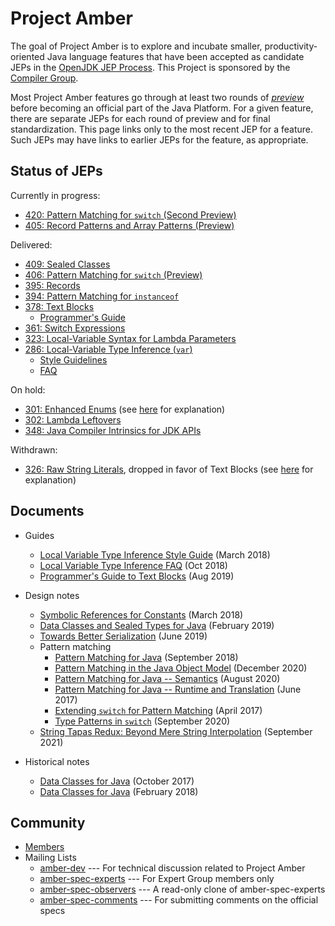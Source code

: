# Project Amber

The goal of Project Amber is to explore and incubate smaller,
productivity-oriented Java language features that have been accepted
as candidate JEPs in
the [OpenJDK JEP Process](https://openjdk.java.net/jeps/1). This
Project is sponsored by
the [Compiler Group](https://openjdk.java.net/groups/compiler).

Most Project Amber features go through at least two rounds
of [_preview_](https://openjdk.java.net/jeps/12) before becoming an
official part of the Java Platform.  For a given feature, there are separate
JEPs for each round of preview and for final standardization.  This
page links only to the most recent JEP for a feature. Such JEPs may
have links to earlier JEPs for the feature, as appropriate.

## Status of JEPs

Currently in progress:

  - [420: Pattern Matching for <code>switch</code> (Second Preview)](https://openjdk.java.net/jeps/420)
  - [405: Record Patterns and Array Patterns (Preview)](https://openjdk.java.net/jeps/405)

<p>Delivered:</p>

  - [409: Sealed Classes](https://openjdk.java.net/jeps/409)
  - [406: Pattern Matching for <code>switch</code> (Preview)](https://openjdk.java.net/jeps/406)
  - [395: Records](https://openjdk.java.net/jeps/395)
  - [394: Pattern Matching for <code>instanceof</code>](https://openjdk.java.net/jeps/394)
  - [378: Text Blocks](https://openjdk.java.net/jeps/378)
    - [Programmer's Guide](guides/text-blocks-guide)
  - [361: Switch Expressions](https://openjdk.java.net/jeps/361)
  - [323: Local-Variable Syntax for Lambda Parameters](https://openjdk.java.net/jeps/323)
  - [286: Local-Variable Type Inference (<code>var</code>)](https://openjdk.java.net/jeps/286)
    - [Style Guidelines](guides/lvti-style-guide)
    - [FAQ](guides/lvti-faq)

On hold:

 - [301: Enhanced Enums](https://openjdk.java.net/jeps/301) (see [here](https://mail.openjdk.java.net/pipermail/amber-spec-experts/2017-May/000041.html) for explanation)
 - [302: Lambda Leftovers](https://openjdk.java.net/jeps/302)
 - [348: Java Compiler Intrinsics for JDK APIs](https://openjdk.java.net/jeps/348)

Withdrawn:

 - [326: Raw String Literals](https://openjdk.java.net/jeps/326), dropped in favor of Text Blocks (see [here](https://mail.openjdk.java.net/pipermail/jdk-dev/2018-December/002402.html) for explanation)

## Documents

  - Guides
    - [Local Variable Type Inference Style Guide](guides/lvti-style-guide) (March 2018)
    - [Local Variable Type Inference FAQ](guides/lvti-faq) (Oct 2018)
    - [Programmer's Guide to Text Blocks](guides/text-blocks-guide) (Aug 2019)

  - Design notes
    - [Symbolic References for Constants](design-notes/constables) (March 2018)
    - [Data Classes and Sealed Types for Java](design-notes/records-and-sealed-classes) (February 2019)
    - [Towards Better Serialization](design-notes/towards-better-serialization) (June 2019)
    - Pattern matching
      - [Pattern Matching for Java](design-notes/patterns/pattern-matching-for-java) (September 2018)
      - [Pattern Matching in the Java Object Model](design-notes/patterns/pattern-match-object-model) (December 2020)
      - [Pattern Matching for Java -- Semantics](design-notes/patterns/pattern-match-semantics) (August 2020)
      - [Pattern Matching for Java -- Runtime and Translation](design-notes/patterns/pattern-match-translation) (June 2017)
      - [Extending `switch` for Pattern Matching](design-notes/patterns/extending-switch-for-patterns) (April 2017)
      - [Type Patterns in `switch`](design-notes/patterns/type-patterns-in-switch) (September 2020)
    - [String Tapas Redux: Beyond Mere String Interpolation](design-notes/templated-strings) (September 2021)

  - Historical notes
    - [Data Classes for Java](design-notes/data-classes-historical-1) (October 2017)
    - [Data Classes for Java](design-notes/data-classes-historical-2) (February 2018)

## Community

  - [Members](https://openjdk.java.net/census#amber)
  - Mailing Lists
    - [amber-dev](https://mail.openjdk.java.net/mailman/listinfo/amber-dev) --- For technical discussion related to Project Amber
    - [amber-spec-experts](https://mail.openjdk.java.net/mailman/listinfo/amber-spec-experts) --- For Expert Group members only
    - [amber-spec-observers](https://mail.openjdk.java.net/mailman/listinfo/amber-spec-observers) --- A read-only clone of amber-spec-experts
    - [amber-spec-comments](https://mail.openjdk.java.net/mailman/listinfo/amber-spec-comments) --- For submitting comments on the official specs
